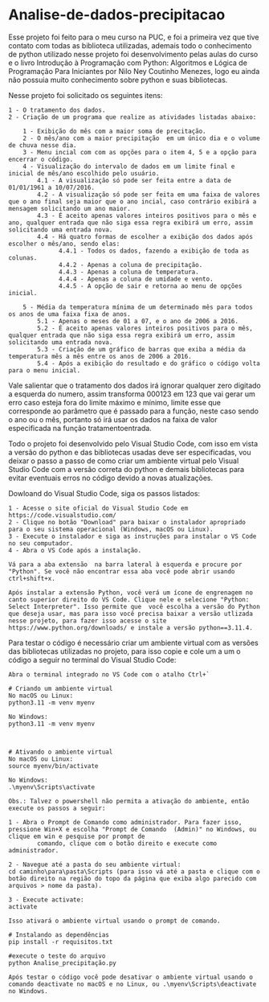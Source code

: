 # Analise-de-dados-precipitacao

Esse projeto foi feito para o meu curso na PUC, e foi a primeira vez que tive contato com todas as biblioteca utilizadas, ademais todo o conhecimento de python utilizado nesse projeto foi
desenvolvimento pelas aulas do curso e o livro Introdução à Programação com Python: Algoritmos e Lógica de Programação Para Iniciantes por Nilo Ney Coutinho Menezes, logo eu ainda não 
possuia muito conhecimento sobre python e suas bibliotecas.

Nesse projeto foi solicitado os seguintes itens:

	1 - O tratamento dos dados.
	2 - Criação de um programa que realize as atividades listadas abaixo:

		1 - Exibição do mês com a maior soma de precitação. 
		2 - O mês/ano com a maior precipitação  em um único dia e o volume de chuva nesse dia.
  		3 - Menu incial com com as opções para o item 4, 5 e a opção para encerrar o código.
		4 - Visualização do intervalo de dados em um limite final e inicial de mês/ano escolhido pelo usuário.
			4.1 - A visualização só pode ser feita entre a data de 01/01/1961 a 10/07/2016.
			4.2 - A visualização só pode ser feita em uma faixa de valores que o ano final seja maior que o ano incial, caso contrário exibirá a mensagem solicitando um ano maior.
			4.3 - É aceito apenas valores inteiros positivos para o mês e ano, qualquer entrada que não siga essa regra exibirá um erro, assim solicitando uma entrada nova.
			4.4 - Há quatro formas de escolher a exibição dos dados após escolher o mês/ano, sendo elas:
			      4.4.1 - Todos os dados, fazendo a exibição de toda as colunas.
			      4.4.2 - Apenas a coluna de precipitação.
			      4.4.3 - Apenas a coluna de temperatura.
			      4.4.4 - Apenas a coluna de umidade e vento.
			      4.4.5 - A opção de sair e retorna ao menu de opções inicial.
	 
 		5 - Média da temperatura mínima de um determinado mês para todos os anos de uma faixa fixa de anos.
			5.1 - Apenas o meses de 01 a 07, e o ano de 2006 a 2016.
			5.2 - É aceito apenas valores inteiros positivos para o mês, qualquer entrada que não siga essa regra exibirá um erro, assim solicitando uma entrada nova.
			5.3 - Criação de um gráfico de barras que exiba a média da temperatura mês a mês entre os anos de 2006 a 2016.
			5.4 - Após a exibição do resultado e do gráfico o código volta para o menu inicial.
   
Vale salientar que o tratamento dos dados irá ignorar qualquer zero digitado a esquerda do numero, assim transforma 000123 em 123 que vai gerar um erro caso esteja fora do limite máximo 
e mínimo, limite esse que corresponde ao parâmetro que é passado para a função, neste caso sendo o ano ou o mês, portanto só irá usar os dados na faixa de valor especificada na função tratamentoentrada.

Todo o projeto foi desenvolvido pelo Visual Studio Code, com isso em vista a versão do python e das bibliotecas usadas deve ser especificadas, vou deixar o passo a passo de como
criar um ambiente virtual pelo Visual Studio Code com a versão correta do python e demais bibliotecas para evitar eventuais erros no código devido a novas atualizações.

Dowloand do Visual Studio Code, siga os passos listados:

	1 - Acesse o site oficial do Visual Studio Code em https://code.visualstudio.com/
	2 - Clique no botão "Download" para baixar o instalador apropriado para o seu sistema operacional (Windows, macOS ou Linux).
	3 - Execute o instalador e siga as instruções para instalar o VS Code no seu computador.
	4 - Abra o VS Code após a instalação.

	Vá para a aba extensão  na barra lateral à esquerda e procure por "Python". Se você não encontrar essa aba você pode abrir usando ctrl+shift+x.

	Após instalar a extensão Python, você verá um ícone de engrenagem no canto superior direito do VS Code. Clique nele e selecione "Python: Select Interpreter". Isso permite que 	você escolha a versão do Python que deseja usar, mas para isso você precisa baixar a versão utlizada nesse projeto, para fazer isso acesse o site https://www.python.org/downloads/ e instale a versão python==3.11.4.

Para testar o código é necessário criar um ambiente virtual com as versões das bibliotecas utilizadas no projeto, para isso copie e cole um a um o código a seguir no terminal
do Visual Studio Code:

	Abra o terminal integrado no VS Code com o atalho Ctrl+`
	
	# Criando um ambiente virtual
	No macOS ou Linux:
	python3.11 -m venv myenv
	
	No Windows:
	python3.11 -m venv myenv
	
	
	
	# Ativando o ambiente virtual
	No macOS ou Linux:
	source myenv/bin/activate
	
	No Windows:
	.\myenv\Scripts\activate

	Obs.: Talvez o powershell não permita a ativação do ambiente, então execute os passos a seguir:

	1 - Abra o Prompt de Comando como administrador. Para fazer isso, pressione Win+X e escolha "Prompt de Comando 	(Admin)" no Windows, ou clique em win e pesquise por prompt de 
            comando, clique com o botão direito e execute como administrador.

	2 - Navegue até a pasta do seu ambiente virtual:
	cd caminho\para\pasta\Scripts (para isso vá até a pasta e clique com o botão direito na região do topo da página que exiba algo parecido com arquivos > nome da pasta).

	3 - Execute activate:
	activate

	Isso ativará o ambiente virtual usando o prompt de comando.

	# Instalando as dependências
	pip install -r requisitos.txt
	
	#execute o teste do arquivo
	python Analise_precipitação.py
	
	Após testar o código você pode desativar o ambiente virtual usando o comando deactivate no macOS e no Linux, ou .\myenv\Scripts\deactivate no Windows.
	

